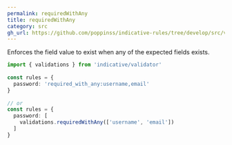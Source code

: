 ```yaml
---
permalink: requiredWithAny
title: requiredWithAny
category: src
gh_url: https://github.com/poppinss/indicative-rules/tree/develop/src/validations/existence/requiredWithAny.ts
---
```


Enforces the field value to exist when any of the expected fields exists.
 
```ts
import { validations } from 'indicative/validator'
 
const rules = {
  password: 'required_with_any:username,email'
}
 
// or
const rules = {
  password: [
    validations.requiredWithAny(['username', 'email'])
  ]
}
```
